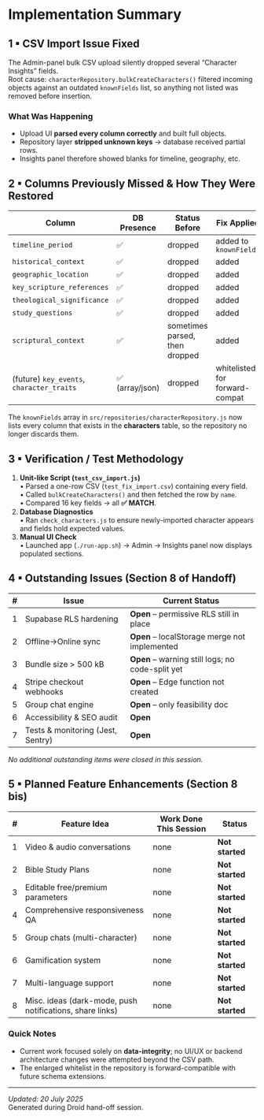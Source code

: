 # Implementation Summary

## 1 ▪ CSV Import Issue Fixed
The Admin-panel bulk CSV upload silently dropped several “Character Insights” fields.  
Root cause: `characterRepository.bulkCreateCharacters()` filtered incoming objects against an outdated `knownFields` list, so anything not listed was removed before insertion.

### What Was Happening
* Upload UI **parsed every column correctly** and built full objects.
* Repository layer **stripped unknown keys** → database received partial rows.
* Insights panel therefore showed blanks for timeline, geography, etc.

## 2 ▪ Columns Previously Missed & How They Were Restored
| Column | DB Presence | Status Before | Fix Applied |
|--------|-------------|---------------|-------------|
| `timeline_period` | ✅ | dropped | added to `knownFields` |
| `historical_context` | ✅ | dropped | added |
| `geographic_location` | ✅ | dropped | added |
| `key_scripture_references` | ✅ | dropped | added |
| `theological_significance` | ✅ | dropped | added |
| `study_questions` | ✅ | dropped | added |
| `scriptural_context` | ✅ | sometimes parsed, then dropped | added |
| (future) `key_events`, `character_traits` | ✅ (array/json) | dropped | whitelisted for forward-compat |

The `knownFields` array in `src/repositories/characterRepository.js` now lists every column that exists in the **characters** table, so the repository no longer discards them.

## 3 ▪ Verification / Test Methodology
1. **Unit-like Script (`test_csv_import.js`)**  
   • Parsed a one-row CSV (`test_fix_import.csv`) containing every field.  
   • Called `bulkCreateCharacters()` and then fetched the row by `name`.  
   • Compared 16 key fields → all **✅ MATCH**.
2. **Database Diagnostics**  
   • Ran `check_characters.js` to ensure newly-imported character appears and fields hold expected values.  
3. **Manual UI Check**  
   • Launched app (`./run-app.sh`) → Admin → Insights panel now displays populated sections.

## 4 ▪ Outstanding Issues (Section 8 of Handoff)

| # | Issue | Current Status |
|---|-------|----------------|
| 1 | Supabase RLS hardening | **Open** – permissive RLS still in place |
| 2 | Offline→Online sync | **Open** – localStorage merge not implemented |
| 3 | Bundle size > 500 kB | **Open** – warning still logs; no code-split yet |
| 4 | Stripe checkout webhooks | **Open** – Edge function not created |
| 5 | Group chat engine | **Open** – only feasibility doc |
| 6 | Accessibility & SEO audit | **Open** |
| 7 | Tests & monitoring (Jest, Sentry) | **Open** |

_No additional outstanding items were closed in this session._

## 5 ▪ Planned Feature Enhancements (Section 8 bis)

| # | Feature Idea | Work Done This Session | Status |
|---|--------------|------------------------|--------|
| 1 | Video & audio conversations | none | **Not started** |
| 2 | Bible Study Plans | none | **Not started** |
| 3 | Editable free/premium parameters | none | **Not started** |
| 4 | Comprehensive responsiveness QA | none | **Not started** |
| 5 | Group chats (multi-character) | none | **Not started** |
| 6 | Gamification system | none | **Not started** |
| 7 | Multi-language support | none | **Not started** |
| 8 | Misc. ideas (dark-mode, push notifications, share links) | none | **Not started** |

### Quick Notes
* Current work focused solely on **data-integrity**; no UI/UX or backend architecture changes were attempted beyond the CSV path.
* The enlarged whitelist in the repository is forward-compatible with future schema extensions.

---

_Updated: 20 July 2025_  
Generated during Droid hand-off session. 